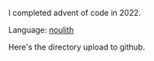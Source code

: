I completed advent of code in 2022.

Language: [noulith](https://github.com/betaveros/noulith/)

Here's the directory upload to github.
